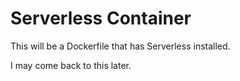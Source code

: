 # Serverless Container

This will be a Dockerfile that has Serverless installed.

I may come back to this later.
